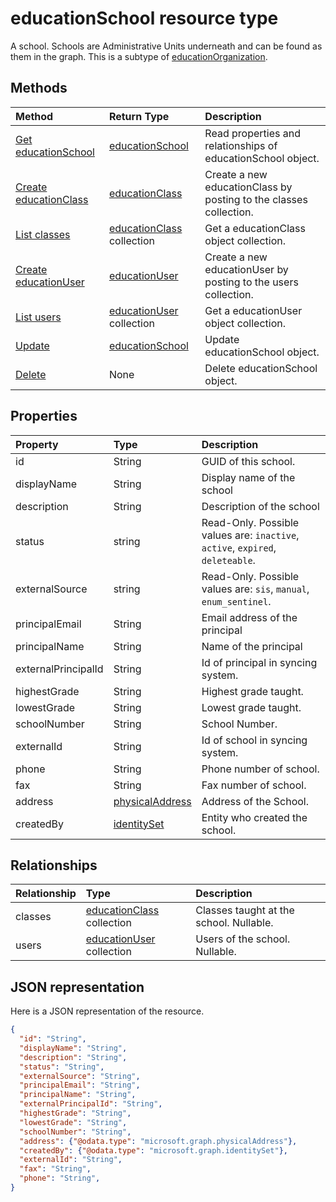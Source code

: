 # educationSchool resource type

A school.  Schools are Administrative Units underneath and can be found as them in the graph.  This is a subtype of [educationOrganization](educationorganization.md).


## Methods

| Method		   | Return Type	|Description|
|:---------------|:--------|:----------|
|[Get educationSchool](../api/educationschool_get.md) | [educationSchool](educationschool.md) |Read properties and relationships of educationSchool object.|
|[Create educationClass](../api/educationschool_post_classes.md) |[educationClass](educationclass.md)| Create a new educationClass by posting to the classes collection.|
|[List classes](../api/educationschool_list_classes.md) |[educationClass](educationclass.md) collection| Get a educationClass object collection.|
|[Create educationUser](../api/educationschool_post_users.md) |[educationUser](educationuser.md)| Create a new educationUser by posting to the users collection.|
|[List users](../api/educationschool_list_users.md) |[educationUser](educationuser.md) collection| Get a educationUser object collection.|
|[Update](../api/educationschool_update.md) | [educationSchool](educationschool.md)	|Update educationSchool object. |
|[Delete](../api/educationschool_delete.md) | None |Delete educationSchool object. |

## Properties
| Property	   | Type	|Description|
|:---------------|:--------|:----------|
|id|String|GUID of this school.|
|displayName| String| Display name of the school| 
|description| String | Description of the school| 
|status| string| Read-Only.  Possible values are: `inactive`, `active`, `expired`, `deleteable`.|
|externalSource| string| Read-Only.  Possible values are: `sis`, `manual`, `enum_sentinel`.|
|principalEmail| String| Email address of the principal|
|principalName| String | Name of the principal|
|externalPrincipalId| String | Id of principal in syncing system. |
|highestGrade|String| Highest grade taught. |
|lowestGrade|String| Lowest grade taught. |
|schoolNumber|String| School Number.|
|externalId|String| Id of school in syncing system. |
|phone|String| Phone number of school. |
|fax|String| Fax number of school. |
|address|[physicalAddress](physicaladdress.md)| Address of the School.|
|createdBy|[identitySet](identityset.md)|Entity who created the school.|


## Relationships
| Relationship | Type	|Description|
|:---------------|:--------|:----------|
|classes|[educationClass](educationclass.md) collection| Classes taught at the school. Nullable.|
|users|[educationUser](educationuser.md) collection| Users of the school. Nullable.|

## JSON representation

Here is a JSON representation of the resource.

<!-- {
  "blockType": "resource",
  "optionalProperties": [

  ],
  "@odata.type": "microsoft.graph.educationSchool"
}-->

```json
{
  "id": "String",
  "displayName": "String",
  "description": "String",
  "status": "String",
  "externalSource": "String",
  "principalEmail": "String",
  "principalName": "String",
  "externalPrincipalId": "String",
  "highestGrade": "String",
  "lowestGrade": "String",
  "schoolNumber": "String",
  "address": {"@odata.type": "microsoft.graph.physicalAddress"},
  "createdBy": {"@odata.type": "microsoft.graph.identitySet"},
  "externalId": "String",
  "fax": "String",
  "phone": "String",
}
```

<!-- uuid: 8fcb5dbc-d5aa-4681-8e31-b001d5168d79
2015-10-25 14:57:30 UTC -->
<!-- {
  "type": "#page.annotation",
  "description": "educationSchool resource",
  "keywords": "",
  "section": "documentation",
  "tocPath": ""
}-->
